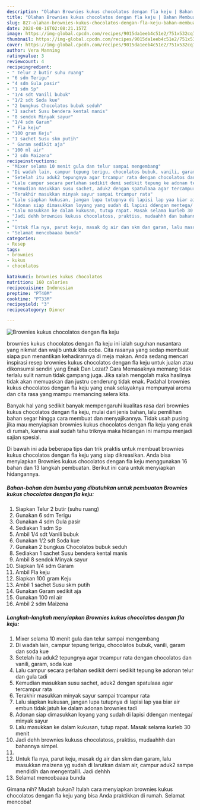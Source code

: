 ```yaml
---
description: "Olahan Brownies kukus chocolatos dengan fla keju | Bahan Membuat Brownies kukus chocolatos dengan fla keju Yang Sedap"
title: "Olahan Brownies kukus chocolatos dengan fla keju | Bahan Membuat Brownies kukus chocolatos dengan fla keju Yang Sedap"
slug: 827-olahan-brownies-kukus-chocolatos-dengan-fla-keju-bahan-membuat-brownies-kukus-chocolatos-dengan-fla-keju-yang-sedap
date: 2020-08-16T02:08:21.157Z
image: https://img-global.cpcdn.com/recipes/9015da1eeb4c51e2/751x532cq70/brownies-kukus-chocolatos-dengan-fla-keju-foto-resep-utama.jpg
thumbnail: https://img-global.cpcdn.com/recipes/9015da1eeb4c51e2/751x532cq70/brownies-kukus-chocolatos-dengan-fla-keju-foto-resep-utama.jpg
cover: https://img-global.cpcdn.com/recipes/9015da1eeb4c51e2/751x532cq70/brownies-kukus-chocolatos-dengan-fla-keju-foto-resep-utama.jpg
author: Vera Manning
ratingvalue: 3
reviewcount: 4
recipeingredient:
- " Telur 2 butir suhu ruang"
- "6 sdm Terigu"
- "4 sdm Gula pasir"
- "1 sdm Sp"
- "1/4 sdt Vanili bubuk"
- "1/2 sdt Soda kue"
- "2 bungkus Chocolatos bubuk seduh"
- "1 sachet Susu bendera kental manis"
- "8 sendok Minyak sayur"
- "1/4 sdm Garam"
- " Fla keju"
- "100 gram Keju"
- "1 sachet Susu skm putih"
- " Garam sedikit aja"
- "100 ml air"
- "2 sdm Maizena"
recipeinstructions:
- "Mixer selama 10 menit gula dan telur sampai mengembang"
- "Di wadah lain, campur tepung terigu, chocolatos bubuk, vanili, garam dan soda kue"
- "Setelah itu aduk2 tepungnya agar trcampur rata dengan chocolatos dan vanili, garam, soda kue"
- "Lalu campur secara perlahan sedikit demi sedikit tepung ke adonan telur dan gula tadi"
- "Kemudian masukkan susu sachet, aduk2 dengan spatulaaa agar tercampur rata"
- "Terakhir masukkan minyak sayur sampai trcampur rata"
- "Lalu siapkan kukusan, jangan lupa tutupnya di lapisi lap yaa biar air embun tidak jatuh ke dalam adonan brownies tadi"
- "Adonan siap dimasukkan loyang yang sudah di lapisi ddengan mentega/ minyak sayur"
- "Lalu masukkan ke dalam kukusan, tutup rapat. Masak selama kurleb 30 menit"
- "Jadi dehh brownies kukuss chocolatoss, praktiss, mudaahhh dan bahannya simpel."
- ""
- "Untuk fla nya, parut keju, masak dg air dan skm dan garam, lalu masukkan maizena yg sudah di larutkan dalam air, campur aduk2 sampe mendidih dan mengentallll. Jadi dehhh"
- "Selamat mencobaaaa bunda"
categories:
- Resep
tags:
- brownies
- kukus
- chocolatos

katakunci: brownies kukus chocolatos 
nutrition: 160 calories
recipecuisine: Indonesian
preptime: "PT40M"
cooktime: "PT33M"
recipeyield: "3"
recipecategory: Dinner

---
```



![Brownies kukus chocolatos dengan fla keju](https://img-global.cpcdn.com/recipes/9015da1eeb4c51e2/751x532cq70/brownies-kukus-chocolatos-dengan-fla-keju-foto-resep-utama.jpg)


brownies kukus chocolatos dengan fla keju ini ialah suguhan nusantara yang nikmat dan wajib untuk kita coba. Cita rasanya yang sedap membuat siapa pun menantikan kehadirannya di meja makan.
Anda sedang mencari inspirasi resep brownies kukus chocolatos dengan fla keju untuk jualan atau dikonsumsi sendiri yang Enak Dan Lezat? Cara Memasaknya memang tidak terlalu sulit namun tidak gampang juga. Jika salah mengolah maka hasilnya tidak akan memuaskan dan justru cenderung tidak enak. Padahal brownies kukus chocolatos dengan fla keju yang enak selayaknya mempunyai aroma dan cita rasa yang mampu memancing selera kita.



Banyak hal yang sedikit banyak mempengaruhi kualitas rasa dari brownies kukus chocolatos dengan fla keju, mulai dari jenis bahan, lalu pemilihan bahan segar hingga cara membuat dan menyajikannya. Tidak usah pusing jika mau menyiapkan brownies kukus chocolatos dengan fla keju yang enak di rumah, karena asal sudah tahu triknya maka hidangan ini mampu menjadi sajian spesial.


Di bawah ini ada beberapa tips dan trik praktis untuk membuat brownies kukus chocolatos dengan fla keju yang siap dikreasikan. Anda bisa menyiapkan Brownies kukus chocolatos dengan fla keju menggunakan 16 bahan dan 13 langkah pembuatan. Berikut ini cara untuk menyiapkan hidangannya.

<!--inarticleads1-->

##### Bahan-bahan dan bumbu yang dibutuhkan untuk pembuatan Brownies kukus chocolatos dengan fla keju:

1. Siapkan  Telur 2 butir (suhu ruang)
1. Gunakan 6 sdm Terigu
1. Gunakan 4 sdm Gula pasir
1. Sediakan 1 sdm Sp
1. Ambil 1/4 sdt Vanili bubuk
1. Gunakan 1/2 sdt Soda kue
1. Gunakan 2 bungkus Chocolatos bubuk seduh
1. Sediakan 1 sachet Susu bendera kental manis
1. Ambil 8 sendok Minyak sayur
1. Siapkan 1/4 sdm Garam
1. Ambil  Fla keju
1. Siapkan 100 gram Keju
1. Ambil 1 sachet Susu skm putih
1. Gunakan  Garam sedikit aja
1. Gunakan 100 ml air
1. Ambil 2 sdm Maizena




<!--inarticleads2-->

##### Langkah-langkah menyiapkan Brownies kukus chocolatos dengan fla keju:

1. Mixer selama 10 menit gula dan telur sampai mengembang
1. Di wadah lain, campur tepung terigu, chocolatos bubuk, vanili, garam dan soda kue
1. Setelah itu aduk2 tepungnya agar trcampur rata dengan chocolatos dan vanili, garam, soda kue
1. Lalu campur secara perlahan sedikit demi sedikit tepung ke adonan telur dan gula tadi
1. Kemudian masukkan susu sachet, aduk2 dengan spatulaaa agar tercampur rata
1. Terakhir masukkan minyak sayur sampai trcampur rata
1. Lalu siapkan kukusan, jangan lupa tutupnya di lapisi lap yaa biar air embun tidak jatuh ke dalam adonan brownies tadi
1. Adonan siap dimasukkan loyang yang sudah di lapisi ddengan mentega/ minyak sayur
1. Lalu masukkan ke dalam kukusan, tutup rapat. Masak selama kurleb 30 menit
1. Jadi dehh brownies kukuss chocolatoss, praktiss, mudaahhh dan bahannya simpel.
1. 
1. Untuk fla nya, parut keju, masak dg air dan skm dan garam, lalu masukkan maizena yg sudah di larutkan dalam air, campur aduk2 sampe mendidih dan mengentallll. Jadi dehhh
1. Selamat mencobaaaa bunda




Gimana nih? Mudah bukan? Itulah cara menyiapkan brownies kukus chocolatos dengan fla keju yang bisa Anda praktikkan di rumah. Selamat mencoba!
